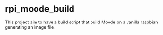 # rpi_moode_build

This project aim to have a build script that build Moode on a vanilla raspbian
generating an image file.